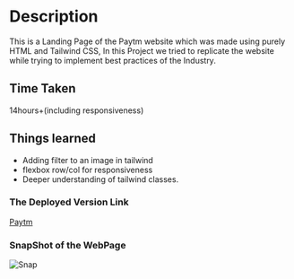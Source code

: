 
# Description
This is a Landing Page of the Paytm website which was made using purely HTML and Tailwind CSS, In this Project we tried to replicate the website while trying to implement best practices of the Industry.
## Time Taken
14hours+(including responsiveness)

## Things learned

- Adding filter to an image in tailwind
- flexbox row/col for responsiveness
- Deeper understanding of tailwind classes.

### The Deployed Version Link

[Paytm](https://tailwindpaytmclone.netlify.app/)

### SnapShot of the WebPage

![Snap](./PaytmSnap.png)